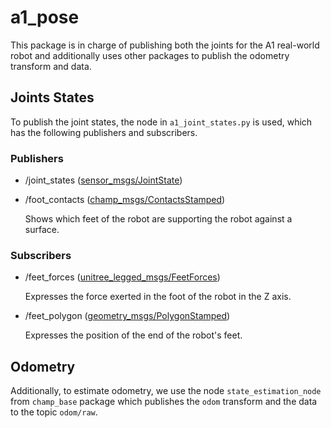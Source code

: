 # a1_pose

This package is in charge of publishing both the joints for the A1 real-world robot and additionally uses other packages to publish the odometry transform and data.

## Joints States

To publish the joint states, the node in `a1_joint_states.py` is used, which has the following publishers and subscribers.

### Publishers

- /joint_states ([sensor_msgs/JointState](http://docs.ros.org/en/noetic/api/sensor_msgs/html/msg/JointState.html))
- /foot_contacts ([champ_msgs/ContactsStamped](https://github.com/CardiffUniversityComputationalRobotics/champ/blob/master/champ_msgs/msg/ContactsStamped.msg))

  Shows which feet of the robot are supporting the robot against a surface.

### Subscribers

- /feet_forces ([unitree_legged_msgs/FeetForces](https://github.com/CardiffUniversityComputationalRobotics/unitree_ros_to_real/blob/main/unitree_legged_msgs/msg/FeetForces.msg))

  Expresses the force exerted in the foot of the robot in the Z axis.

- /feet_polygon ([geometry_msgs/PolygonStamped](http://docs.ros.org/en/noetic/api/geometry_msgs/html/msg/PolygonStamped.html))

  Expresses the position of the end of the robot's feet.

## Odometry

Additionally, to estimate odometry, we use the node `state_estimation_node` from `champ_base` package which publishes the `odom` transform and the data to the topic `odom/raw`.
